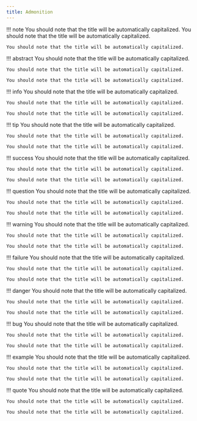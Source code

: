 ```yaml
---
title: Admonition
---
```


!!! note
    You should note that the title will be automatically capitalized.
    You should note that the title will be automatically capitalized.

    You should note that the title will be automatically capitalized.

!!! abstract
    You should note that the title will be automatically capitalized.

    You should note that the title will be automatically capitalized.

    You should note that the title will be automatically capitalized.

!!! info
    You should note that the title will be automatically capitalized.

    You should note that the title will be automatically capitalized.

    You should note that the title will be automatically capitalized.

!!! tip
    You should note that the title will be automatically capitalized.

    You should note that the title will be automatically capitalized.

    You should note that the title will be automatically capitalized.

!!! success
    You should note that the title will be automatically capitalized.

    You should note that the title will be automatically capitalized.

    You should note that the title will be automatically capitalized.

!!! question
    You should note that the title will be automatically capitalized.

    You should note that the title will be automatically capitalized.

    You should note that the title will be automatically capitalized.

!!! warning
    You should note that the title will be automatically capitalized.

    You should note that the title will be automatically capitalized.

    You should note that the title will be automatically capitalized.

!!! failure
    You should note that the title will be automatically capitalized.

    You should note that the title will be automatically capitalized.

    You should note that the title will be automatically capitalized.

!!! danger
    You should note that the title will be automatically capitalized.

    You should note that the title will be automatically capitalized.

    You should note that the title will be automatically capitalized.

!!! bug
    You should note that the title will be automatically capitalized.

    You should note that the title will be automatically capitalized.

    You should note that the title will be automatically capitalized.

!!! example
    You should note that the title will be automatically capitalized.

    You should note that the title will be automatically capitalized.

    You should note that the title will be automatically capitalized.

!!! quote
    You should note that the title will be automatically capitalized.

    You should note that the title will be automatically capitalized.

    You should note that the title will be automatically capitalized.
